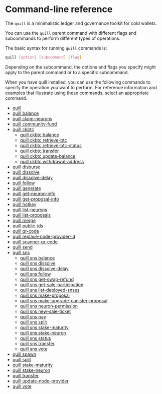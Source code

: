 # Command-line reference

The `quill` is a minimalistic ledger and governance toolkit for cold wallets.

You can use the `quill` parent command with different flags and subcommands to perform different types of operations.

The basic syntax for running `quill` commands is:

``` bash
quill [option] [subcommand] [flag]
```

Depending on the subcommand, the options and flags you specify might apply to the parent command or to a specific subcommand.

When you have quill installed, you can use the following commands to specify the operation you want to perform. For reference information and examples that illustrate using these commands, select an appropriate command.

-   [quill](./quill-parent.md)
-   [quill balance](./quill-balance.md)
-   [quill claim-neurons](./quill-claim-neurons.md)
-   [quill community-fund](./quill-community-fund.md)
-   [quill ckbtc](./ckbtc/quill-ckbtc.md)
    -   [quill ckbtc balance](./ckbtc/quill-ckbtc-balance.md)
    -   [quill ckbtc retrieve-btc](./ckbtc/quill-ckbtc-retrieve-btc.md)
    -   [quill ckbtc retrieve-btc-status](./ckbtc/quill-ckbtc-retrieve-btc-status.md)
    -   [quill ckbtc transfer](./ckbtc/quill-ckbtc-transfer.md)
    -   [quill ckbtc update-balance](./ckbtc/quill-ckbtc-update-balance.md)
    -   [quill ckbtc withdrawal-address](./ckbtc/quill-ckbtc-withdrawal-address.md)
-   [quill disburse](./quill-disburse.md)
-   [quill dissolve](./quill-dissolve.md)
-   [quill dissolve-delay](./quill-dissolve-delay.md)
-   [quill follow](./quill-follow.md)
-   [quill generate](./quill-generate.md)
-   [quill get-neuron-info](./quill-get-neuron-info.md)
-   [quill get-proposal-info](./quill-get-proposal-info.md)
-   [quill hotkey](./quill-hotkey.md)
-   [quill list-neurons](./quill-list-neurons.md)
-   [quill list-proposals](./quill-list-proposals.md)
-   [quill merge](./quill-merge.md)
-   [quill public-ids](./quill-public-ids.md)
-   [quill qr-code](./quill-qr-code.md)
-   [quill replace-node-provider-id](./quill-replace-node-provider-id.md)
-   [quill scanner-qr-code](./quill-scanner-qr-code.md)
-   [quill send](./quill-send.md)
-   [quill sns](./sns/quill-sns.md)
    -   [quill sns balance](./sns/quill-sns-balance.md)
    -   [quill sns dissolve](./sns/quill-sns-dissolve.md)
    -   [quill sns dissolve-delay](./sns/quill-sns-dissolve-delay.md)
    -   [quill sns follow](./sns/quill-sns-follow.md)
    -   [quill sns get-swap-refund](./sns/quill-sns-get-swap-refund.md)
    -   [quill sns get-sale-participation](./sns/quill-sns-get-sale-participation.md)
    -   [quill sns list-deployed-snses](./sns/quill-sns-list-deployed-snses.md)
    -   [quill sns make-proposal](./sns/quill-sns-make-proposal.md)
    -   [quill sns make-upgrade-canister-proposal](./sns/quill-sns-make-upgrade-canister-proposal.md)
    -   [quill sns neuron-permission](./sns/quill-sns-neuron-permission.md)
    -   [quill sns new-sale-ticket](./sns/quill-sns-new-sale-ticket.md)
    -   [quill sns pay](./sns/quill-sns-pay.md)
    -   [quill sns split](./sns/quill-sns-split.md)
    -   [quill sns stake-maturity](./sns/quill-sns-stake-maturity.md)
    -   [quill sns stake-neuron](./sns/quill-sns-stake-neuron.md)
    -   [quill sns status](./sns/quill-sns-status.md)
    -   [quill sns transfer](./sns/quill-sns-transfer.md)
    -   [quill sns vote](./sns/quill-sns-vote.md)
-   [quill spawn](./quill-spawn.md)
-   [quill split](./quill-split.md)
-   [quill stake-maturity](./quill-stake-maturity.md)
-   [quill stake-neuron](./quill-stake-neuron.md)
-   [quill transfer](./quill-transfer.md)
-   [quill update-node-provider](./quill-update-node-provider.md)
-   [quill vote](./quill-vote.md)
